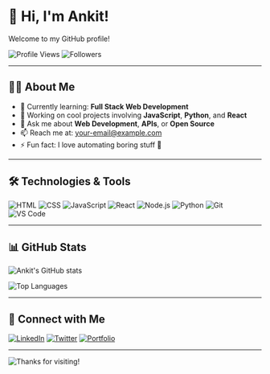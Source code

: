 # 👋 Hi, I'm Ankit!

Welcome to my GitHub profile!

![Profile Views](https://komarev.com/ghpvc/?username=ankit8362&color=blueviolet&style=flat-square)
![Followers](https://img.shields.io/github/followers/ankit8362?label=Follow&style=social)

---

## 🧑‍💻 About Me

- 🌱 Currently learning: **Full Stack Web Development**
- 🔭 Working on cool projects involving **JavaScript**, **Python**, and **React**
- 💬 Ask me about **Web Development**, **APIs**, or **Open Source**
- 📫 Reach me at: [your-email@example.com](mailto:your-email@example.com)
- ⚡ Fun fact: I love automating boring stuff 🤖

---

## 🛠️ Technologies & Tools

![HTML](https://img.shields.io/badge/-HTML5-orange?style=flat-square&logo=html5&logoColor=white)
![CSS](https://img.shields.io/badge/-CSS3-blue?style=flat-square&logo=css3)
![JavaScript](https://img.shields.io/badge/-JavaScript-yellow?style=flat-square&logo=javascript)
![React](https://img.shields.io/badge/-React-black?style=flat-square&logo=react)
![Node.js](https://img.shields.io/badge/-Node.js-green?style=flat-square&logo=node.js)
![Python](https://img.shields.io/badge/-Python-black?style=flat-square&logo=python)
![Git](https://img.shields.io/badge/-Git-orange?style=flat-square&logo=git)
![VS Code](https://img.shields.io/badge/-VS%20Code-007ACC?style=flat-square&logo=visual-studio-code)

---

## 📊 GitHub Stats

![Ankit's GitHub stats](https://github-readme-stats.vercel.app/api?username=ankit8362&show_icons=true&theme=radical)

![Top Languages](https://github-readme-stats.vercel.app/api/top-langs/?username=ankit8362&layout=compact&theme=radical)

---

## 🔗 Connect with Me

[![LinkedIn](https://img.shields.io/badge/-LinkedIn-0A66C2?style=flat-square&logo=linkedin&logoColor=white)](https://linkedin.com/in/yourlinkedin)
[![Twitter](https://img.shields.io/badge/-Twitter-1DA1F2?style=flat-square&logo=twitter&logoColor=white)](https://twitter.com/yourtwitter)
[![Portfolio](https://img.shields.io/badge/-Portfolio-black?style=flat-square&logo=firefox&logoColor=white)](https://yourportfolio.com)

---

![Thanks for visiting!](https://raw.githubusercontent.com/ankit8362/ankit8362/main/assets/wave.svg)

